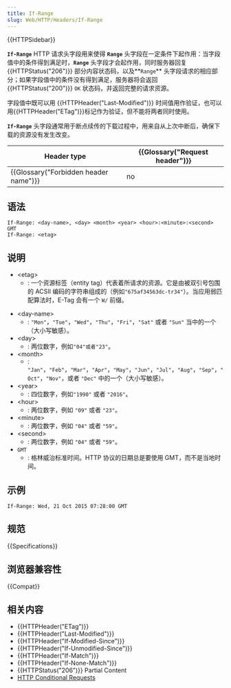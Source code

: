 ```yaml
---
title: If-Range
slug: Web/HTTP/Headers/If-Range
---
```


{{HTTPSidebar}}

**`If-Range`** HTTP 请求头字段用来使得 **`Range`** 头字段在一定条件下起作用：当字段值中的条件得到满足时，**`Range`** 头字段才会起作用，同时服务器回复{{HTTPStatus("206")}} 部分内容状态码，以及**`Range`** 头字段请求的相应部分；如果字段值中的条件没有得到满足，服务器将会返回 {{HTTPStatus("200")}} `OK` 状态码，并返回完整的请求资源。

字段值中既可以用 {{HTTPHeader("Last-Modified")}} 时间值用作验证，也可以用{{HTTPHeader("ETag")}}标记作为验证，但不能将两者同时使用。

**`If-Range`** 头字段通常用于断点续传的下载过程中，用来自从上次中断后，确保下载的资源没有发生改变。

| Header type                           | {{Glossary("Request header")}} |
| ------------------------------------- | ------------------------------ |
| {{Glossary("Forbidden header name")}} | no                             |

## 语法

```plain
If-Range: <day-name>, <day> <month> <year> <hour>:<minute>:<second> GMT
If-Range: <etag>
```

## 说明

- \<etag>
  - : 一个资源标签（entity tag）代表着所请求的资源。它是由被双引号包围的 ACSII 编码的字符串组成的（例如`"675af34563dc-tr34"`）。当应用弱匹配算法时，E-Tag 会有一个 `W/` 前缀。

<!---->

- \<day-name>
  - : `"Mon"`，`"Tue"`，`"Wed"`，`"Thu"`，`"Fri"`，`"Sat"` 或者 `"Sun"` 当中的一个（大小写敏感）。
- \<day>
  - : 两位数字，例如`"04"或者"23"`。
- \<month>
  - : `"Jan"`，`"Feb"`，`"Mar"`，`"Apr"`，`"May"`，`"Jun"`，`"Jul"`，`"Aug"`，`"Sep"`，`"Oct"`，`"Nov"`，或者 `"Dec"` 中的一个（大小写敏感）。
- \<year>
  - : 四位数字，例如`"1990"` 或者 `"2016"`。
- \<hour>
  - : 两位数字，例如 `"09"` 或者 `"23"`。
- \<minute>
  - : 两位数字，例如 `"04"` 或者 `"59"`。
- \<second>
  - : 两位数字，例如 `"04"` 或者 `"59"`。
- `GMT`
  - : 格林威治标准时间。HTTP 协议的日期总是要使用 GMT，而不是当地时间。

## 示例

```plain
If-Range: Wed, 21 Oct 2015 07:28:00 GMT
```

## 规范

{{Specifications}}

## 浏览器兼容性

{{Compat}}

## 相关内容

- {{HTTPHeader("ETag")}}
- {{HTTPHeader("Last-Modified")}}
- {{HTTPHeader("If-Modified-Since")}}
- {{HTTPHeader("If-Unmodified-Since")}}
- {{HTTPHeader("If-Match")}}
- {{HTTPHeader("If-None-Match")}}
- {{HTTPStatus("206")}} Partial Content
- [HTTP Conditional Requests](/zh-CN/docs/Web/HTTP/Conditional_requests)
